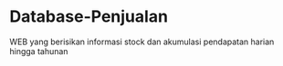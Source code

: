 # Database-Penjualan
WEB yang berisikan informasi stock dan akumulasi pendapatan harian hingga tahunan
